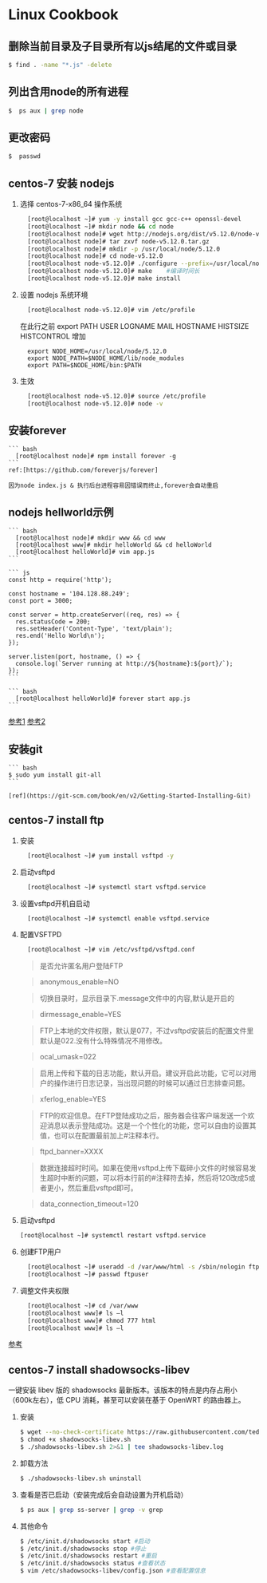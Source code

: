 # Linux Cookbook
## 删除当前目录及子目录所有以js结尾的文件或目录
```bash
$ find . -name "*.js" -delete
```

## 列出含用node的所有进程
```bash
$  ps aux | grep node
```

## 更改密码
```bash
$  passwd
```

## centos-7 安装 nodejs

1. 选择 centos-7-x86_64 操作系统

    ``` bash
      [root@localhost ~]# yum -y install gcc gcc-c++ openssl-devel
      [root@localhost ~]# mkdir node && cd node
      [root@localhost node]# wget http://nodejs.org/dist/v5.12.0/node-v5.12.0.tar.gz
      [root@localhost node]# tar zxvf node-v5.12.0.tar.gz
      [root@localhost node]# mkdir -p /usr/local/node/5.12.0
      [root@localhost node]# cd node-v5.12.0
      [root@localhost node-v5.12.0]# ./configure --prefix=/usr/local/node/5.12.0
      [root@localhost node-v5.12.0]# make    #编译时间长
      [root@localhost node-v5.12.0]# make install
    ```


2. 设置 nodejs 系统环境
    ``` bash
      [root@localhost node-v5.12.0]# vim /etc/profile
    ```
    在此行之前 export PATH USER LOGNAME MAIL HOSTNAME HISTSIZE HISTCONTROL 增加

    ```
      export NODE_HOME=/usr/local/node/5.12.0
      export NODE_PATH=$NODE_HOME/lib/node_modules
      export PATH=$NODE_HOME/bin:$PATH
    ```

3. 生效
    ``` bash
      [root@localhost node-v5.12.0]# source /etc/profile
      [root@localhost node-v5.12.0]# node -v
    ```

## 安装forever
	``` bash
	  [root@localhost node]# npm install forever -g
	```
	ref:[https://github.com/foreverjs/forever]

	因为node index.js & 执行后台进程容易因错误而终止,forever会自动重启

## nodejs hellworld示例
	``` bash
	  [root@localhost node]# mkdir www && cd www
	  [root@localhost www]# mkdir helloWorld && cd helloWorld
	  [root@localhost helloWorld]# vim app.js
	```

	``` js
	const http = require('http');

	const hostname = '104.128.88.249';
	const port = 3000;

	const server = http.createServer((req, res) => {
	  res.statusCode = 200;
	  res.setHeader('Content-Type', 'text/plain');
	  res.end('Hello World\n');
	});

	server.listen(port, hostname, () => {
	  console.log(`Server running at http://${hostname}:${port}/`);
	});
	```

	``` bash
	  [root@localhost helloWorld]# forever start app.js
	```

[参考1](http://www.cnblogs.com/vicowong/p/4156931.html)
[参考2](http://www.cnblogs.com/cjky/p/4971284.html)

## 安装git

	``` bash
	$ sudo yum install git-all
	```

	[ref](https://git-scm.com/book/en/v2/Getting-Started-Installing-Git)


## centos-7 install ftp

1. 安装
	``` bash
	  [root@localhost ~]# yum install vsftpd -y
	```

2. 启动vsftpd

	``` bash
	  [root@localhost ~]# systemctl start vsftpd.service
	```

3. 设置vsftpd开机自启动

	``` bash
	  [root@localhost ~]# systemctl enable vsftpd.service
	```

4. 配置VSFTPD
	``` bash
	  [root@localhost ~]# vim /etc/vsftpd/vsftpd.conf
	```

	> 是否允许匿名用户登陆FTP

	> anonymous_enable=NO

	> 切换目录时，显示目录下.message文件中的内容,默认是开启的

	> dirmessage_enable=YES


	>FTP上本地的文件权限，默认是077，不过vsftpd安装后的配置文件里默认是022.没有什么特殊情况不用修改。

	>ocal_umask=022
	 
	>启用上传和下载的日志功能，默认开启。建议开启此功能，它可以对用户的操作进行日志记录，当出现问题的时候可以通过日志排查问题。

	>xferlog_enable=YES

	 
	>FTP的欢迎信息。在FTP登陆成功之后，服务器会往客户端发送一个欢迎消息以表示登陆成功。这是一个个性化的功能，您可以自由的设置其值，也可以在配置最前加上#注释本行。

	>ftpd_banner=XXXX

	>数据连接超时时间。如果在使用vsftpd上传下载碎小文件的时候容易发生超时中断的问题，可以将本行前的#注释符去掉，然后将120改成5或者更小，然后重启vsftpd即可。

	>data_connection_timeout=120

6. 启动vsftpd
	``` bash
	[root@localhost ~]# systemctl restart vsftpd.service
	```

7. 创建FTP用户
	``` bash
	  [root@localhost ~]# useradd -d /var/www/html -s /sbin/nologin ftpuser
	  [root@localhost ~]# passwd ftpuser
	``` 

8. 调整文件夹权限
	``` bash
	  [root@localhost ~]# cd /var/www
	  [root@localhost www]# ls –l
	  [root@localhost www]# chmod 777 html
	  [root@localhost www]# ls –l
	```
[参考](https://www.yanning.wang/archives/184.html)


## centos-7 install shadowsocks-libev

一键安装 libev 版的 shadowsocks 最新版本。该版本的特点是内存占用小（600k左右），低 CPU 消耗，甚至可以安装在基于 OpenWRT 的路由器上。

1. 安装
	``` bash
	$ wget --no-check-certificate https://raw.githubusercontent.com/teddysun/shadowsocks_install/master/shadowsocks-libev.sh
	$ chmod +x shadowsocks-libev.sh
	$ ./shadowsocks-libev.sh 2>&1 | tee shadowsocks-libev.log
	```
2. 卸载方法
	``` bash
	$ ./shadowsocks-libev.sh uninstall
	```
3. 查看是否已启动（安装完成后会自动设置为开机启动）

	``` bash
	$ ps aux | grep ss-server | grep -v grep
	```
4. 其他命令

	``` bash
	$ /etc/init.d/shadowsocks start #启动
	$ /etc/init.d/shadowsocks stop #停止
	$ /etc/init.d/shadowsocks restart #重启
	$ /etc/init.d/shadowsocks status #查看状态
	$ vim /etc/shadowsocks-libev/config.json #查看配置信息
	```


